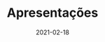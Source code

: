 ---
title: Apresentações
excerpt: Apresentações do projeto da disciplina de Requisitos de Software
date: 2021-02-18
icon:
  name: icon_laptop
color: blue
sections:
  - /apresentacoes/intro
---